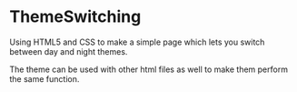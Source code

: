 # ThemeSwitching
Using HTML5 and CSS to make a simple page which lets you switch between day and night themes.

The theme can be used with other html files as well to make them perform the same function.
